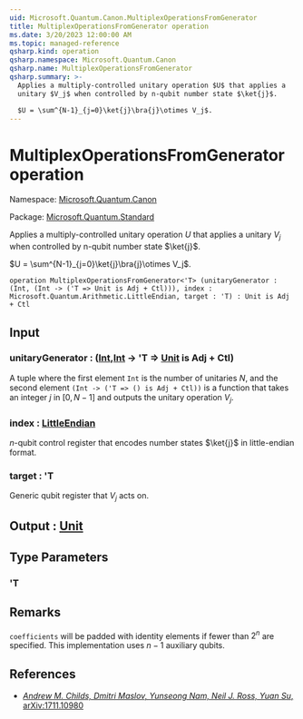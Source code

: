 ```yaml
---
uid: Microsoft.Quantum.Canon.MultiplexOperationsFromGenerator
title: MultiplexOperationsFromGenerator operation
ms.date: 3/20/2023 12:00:00 AM
ms.topic: managed-reference
qsharp.kind: operation
qsharp.namespace: Microsoft.Quantum.Canon
qsharp.name: MultiplexOperationsFromGenerator
qsharp.summary: >-
  Applies a multiply-controlled unitary operation $U$ that applies a
  unitary $V_j$ when controlled by n-qubit number state $\ket{j}$.

  $U = \sum^{N-1}_{j=0}\ket{j}\bra{j}\otimes V_j$.
---
```


# MultiplexOperationsFromGenerator operation

Namespace: [Microsoft.Quantum.Canon](xref:Microsoft.Quantum.Canon)

Package: [Microsoft.Quantum.Standard](https://nuget.org/packages/Microsoft.Quantum.Standard)


Applies a multiply-controlled unitary operation $U$ that applies aunitary $V_j$ when controlled by n-qubit number state $\ket{j}$.$U = \sum^{N-1}_{j=0}\ket{j}\bra{j}\otimes V_j$.

```qsharp
operation MultiplexOperationsFromGenerator<'T> (unitaryGenerator : (Int, (Int -> ('T => Unit is Adj + Ctl))), index : Microsoft.Quantum.Arithmetic.LittleEndian, target : 'T) : Unit is Adj + Ctl
```


## Input

### unitaryGenerator : ([Int](xref:microsoft.quantum.qsharp.valueliterals#int-literals),[Int](xref:microsoft.quantum.qsharp.valueliterals#int-literals) -> 'T => [Unit](xref:microsoft.quantum.qsharp.valueliterals#unit-literal)  is Adj + Ctl)

A tuple where the first element `Int` is the number of unitaries $N$,and the second element `(Int -> ('T => () is Adj + Ctl))`is a function that takes an integer $j$ in $[0,N-1]$ and outputs the unitaryoperation $V_j$.


### index : [LittleEndian](xref:Microsoft.Quantum.Arithmetic.LittleEndian)

$n$-qubit control register that encodes number states $\ket{j}$ inlittle-endian format.


### target : 'T

Generic qubit register that $V_j$ acts on.



## Output : [Unit](xref:microsoft.quantum.qsharp.valueliterals#unit-literal)



## Type Parameters

### 'T



## Remarks

`coefficients` will be padded with identity elements iffewer than $2^n$ are specified. This implementation uses$n-1$ auxiliary qubits.

## References

- [ *Andrew M. Childs, Dmitri Maslov, Yunseong Nam, Neil J. Ross, Yuan Su*,  arXiv:1711.10980](https://arxiv.org/abs/1711.10980)